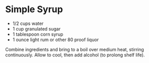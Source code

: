 # Simple Syrup

- 1/2 cups water
- 1 cup granulated sugar
- 1 tablespoon corn syrup
- 1 ounce light rum or other 80 proof liquor

Combine ingredients and bring to a boil over medium heat, stirring continuously. Allow to cool, then add alcohol (to prolong shelf life).
